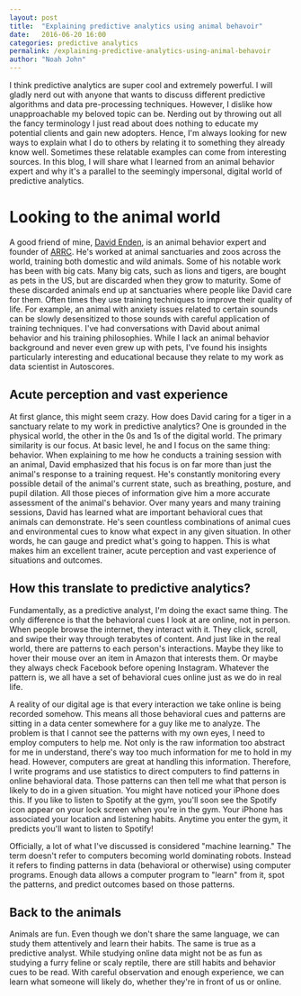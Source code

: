 ```yaml
---
layout: post
title:  "Explaining predictive analytics using animal behavoir"
date:   2016-06-20 16:00
categories: predictive analytics
permalink: /explaining-predictive-analytics-using-animal-behavoir
author: "Noah John"
---
```


I think predictive analytics are super cool and extremely powerful. I will gladly nerd out with anyone that wants to discuss different predictive algorithms and data pre-processing techniques. However, I dislike how unapproachable my beloved topic can be. Nerding out by throwing out all the fancy terminology I just read about does nothing to educate my potential clients and gain new adopters. Hence, I'm always looking for new ways to explain what I do to others by relating it to something they already know well. Sometimes these relatable examples can come from interesting sources.  In this blog, I will share what I learned from an animal behavior expert and why it's a parallel to the seemingly impersonal, digital world of predictive analytics. 

# Looking to the animal world
A good friend of mine, [David Enden][enden], is an animal behavior expert and founder of [ARRC][arrc]. He's worked at animal sanctuaries and zoos across the world, training both domestic and wild animals. Some of his notable work has been with big cats. Many big cats, such as lions and tigers, are bought as pets in the US, but are discarded when they grow to maturity. Some of these discarded animals end up at sanctuaries where people like David care for them. Often times they use training techniques to improve their quality of life. For example, an animal with anxiety issues related to certain sounds can be slowly desensitized to those sounds with careful application of training techniques. I've had conversations with David about animal behavior and his training philosophies. While I lack an animal behavior background and never even grew up with pets, I've found his insights particularly interesting and educational because they relate to my work as data scientist in Autoscores. 

## Acute perception and vast experience
At first glance, this might seem crazy. How does David caring for a tiger in a sanctuary relate to my work in predictive analytics? One is grounded in the physical world, the other in the 0s and 1s of the digital world. The primary similarity is our focus. At basic level, he and I focus on the same thing: behavior. When explaining to me how he conducts a training session with an animal, David emphasized that his focus is on far more than just the animal's response to a training request. He's constantly monitoring every possible detail of the animal's current state, such as breathing, posture, and pupil dilation. All those pieces of information give him a more accurate assessment of the animal's behavior. Over many years and many training sessions, David has learned what are important behavioral cues that animals can demonstrate. He's seen countless combinations of animal cues and environmental cues to know what expect in any given situation. In other words, he can gauge and predict what's going to happen. This is what makes him an excellent trainer, acute perception and vast experience of situations and outcomes.

## How this translate to predictive analytics?
Fundamentally, as a predictive analyst, I'm doing the exact same thing. The only difference is that the behavioral cues I look at are online, not in person. When people browse the internet, they interact with it. They click, scroll, and swipe their way through terabytes of content. And just like in the real world, there are patterns to each person's interactions. Maybe they like to hover their mouse over an item in Amazon that interests them. Or maybe they always check Facebook before opening Instagram. Whatever the pattern is, we all have a set of behavioral cues online just as we do in real life.

A reality of our digital age is that every interaction we take online is being recorded somehow. This means all those behavioral cues and patterns are sitting in a data center somewhere for a guy like me to analyze. The problem is that I cannot see the patterns with my own eyes, I need to employ computers to help me. Not only is the raw information too abstract for me in understand, there's way too much information for me to hold in my head.  However, computers are great at handling this information. Therefore, I write programs and use statistics to direct computers to find patterns in online behavioral data. Those patterns can then tell me what that person is likely to do in a given situation. You might have noticed your iPhone does this. If you like to listen to Spotify at the gym, you'll soon see the Spotify icon appear on your lock screen when you're in the gym. Your iPhone has associated your location and listening habits. Anytime you enter the gym, it predicts you'll want to listen to Spotify! 

Officially, a lot of what I've discussed is considered "machine learning." The term doesn't refer to computers becoming world dominating robots. Instead it refers to finding patterns in data (behavioral or otherwise) using computer programs. Enough data allows a computer program to "learn" from it, spot the patterns, and predict outcomes based on those patterns.

## Back to the animals
Animals are fun. Even though we don't share the same language, we can study them attentively and learn their habits. The same is true as a predictive analyst. While studying online data might not be as fun as studying a furry feline or scaly reptile, there are still habits and behavior cues to be read. With careful observation and enough experience, we can learn what someone will likely do, whether they're in front of us or online.  

[enden]: https://www.linkedin.com/in/david-enden-45b10966
[arrc]: http://www.arrcconsulting.com/